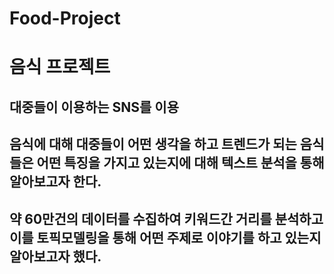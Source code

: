 # Food-Project

# 음식 프로젝트

## 대중들이 이용하는 SNS를 이용
## 음식에 대해 대중들이 어떤 생각을 하고 트렌드가 되는 음식들은 어떤 특징을 가지고 있는지에 대해 텍스트 분석을 통해 알아보고자 한다.
## 약 60만건의 데이터를 수집하여 키워드간 거리를 분석하고 이를 토픽모델링을 통해 어떤 주제로 이야기를 하고 있는지 알아보고자 했다.
